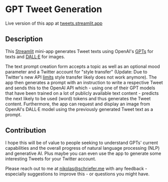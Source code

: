 # GPT Tweet Generation

Live version of this app at [tweets.streamlit.app](https://tweets.streamlit.app)

## Description

This [Streamlit](https://streamlit.io) mini-app generates Tweet texts using OpenAI's [GPTs](https://beta.openai.com/docs/models/overview) for texts and [DALL·E](https://beta.openai.com/docs/guides/images) for images.

The text prompt creation form accepts a topic as well as an optional mood parameter and a Twitter account for "style transfer" (Update: Due to Twitter's new API [limits](https://developer.twitter.com/en/docs/twitter-api/rate-limits) style transfer likely does not work anymore). The app then generates a prompt with an instruction to write a respective Tweet and sends this to the OpenAI API which - using one of their GPT models that have been trained on a lot of publicly available text content - predicts the next likely to be used (word) tokens and thus generates the Tweet content. Furthermore, the app can request and display an image from OpenAI's DALL·E model using the previously generated Tweet text as a prompt.

## Contribution

I hope this will be of value to people seeking to understand GPTs' current capabilities and the overall progress of natural language processing (NLP) and generative AI. Plus maybe you can even use the app to generate some interesting Tweets for your Twitter account.

Please reach out to me at nikolas@schriefer.me with any feedback - especially suggestions to improve this - or questions you might have.
